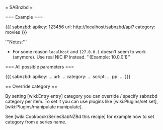 = SABnzbd =

=== Example ===

{{{
sabnzbd:
  apikey: 123456
  url: http://localhost/sabnzbd/api?
  category: movies
}}}

'''Notes:'''

 * For some reason `localhost` and `127.0.0.1` doesn't seem to work (anymore). Use real NIC IP instead. ''(Example: 10.0.0.1)''

=== All possible parameters ===

{{{
sabnzbd:
  apikey: ...
  url: ...
  category: ...
  script: ...
  pp: ...
}}}

== Override category ==

By setting [wiki:Entry entry] category you can override / specify sabnzbd category per item. To set it you can use plugins like [wiki:Plugins/set set], [wiki:Plugins/manipulate manipulate].

See [wiki:Cookbook/SeriesSabNZBd this recipe] for example how to set category from a series name.
